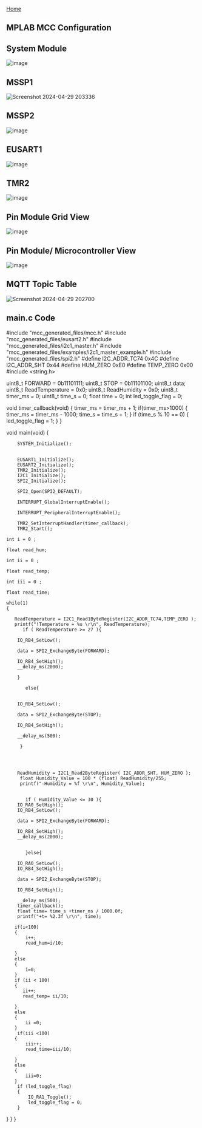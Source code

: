 [Home](/index.md)

## MPLAB MCC Configuration

## System Module

![image](https://github.com/Team-309-Hydro-Pro/EGR314-Spring2024-Team309.github.io/assets/157083379/3ce426fe-a275-4e9e-831a-47ddd471d6f8)


## MSSP1

![Screenshot 2024-04-29 203336](https://github.com/Team-309-Hydro-Pro/EGR314-Spring2024-Team309.github.io/assets/157083379/b5ee66cc-98e0-4dfe-a5cd-fb54ea7c7bcb)


## MSSP2

![image](https://github.com/Team-309-Hydro-Pro/EGR314-Spring2024-Team309.github.io/assets/157083379/b96310f1-3d84-4be2-b79e-6f73de121501)


## EUSART1

![image](https://github.com/Team-309-Hydro-Pro/EGR314-Spring2024-Team309.github.io/assets/157083379/d5c0165a-7db5-4bec-b5f9-e70c1b83aada)


## TMR2

![image](https://github.com/Team-309-Hydro-Pro/EGR314-Spring2024-Team309.github.io/assets/157083379/696d9ea4-a799-4f3d-889a-36d2da2cc8fc)


## Pin Module Grid View

![image](https://github.com/Team-309-Hydro-Pro/EGR314-Spring2024-Team309.github.io/assets/157083379/603fd168-7161-4a8f-8ba9-2e3fbd0a88b0)


## Pin Module/ Microcontroller View

![image](https://github.com/Team-309-Hydro-Pro/EGR314-Spring2024-Team309.github.io/assets/157083379/59342383-a389-4522-b9b3-0e313361b209)



## MQTT Topic Table
![Screenshot 2024-04-29 202700](https://github.com/Team-309-Hydro-Pro/EGR314-Spring2024-Team309.github.io/assets/157083379/bacc0f36-e72c-4a56-a981-8d4f0df064f6)

## main.c Code

#include "mcc_generated_files/mcc.h"
#include "mcc_generated_files/eusart2.h"
#include "mcc_generated_files/i2c1_master.h"
#include "mcc_generated_files/examples/i2c1_master_example.h"
#include "mcc_generated_files/spi2.h"
#define I2C_ADDR_TC74 0x4C
#define I2C_ADDR_SHT 0x44
#define HUM_ZERO 0xE0
#define TEMP_ZERO 0x00
#include <string.h>

uint8_t FORWARD = 0b11101111;
uint8_t STOP = 0b11101100;
uint8_t data;
uint8_t ReadTemperature = 0x0;
uint8_t ReadHumidity = 0x0;
uint8_t timer_ms = 0;
uint8_t time_s = 0;
float time = 0;
int led_toggle_flag = 0;


void timer_callback(void)
{
    timer_ms = timer_ms + 1;
    if(timer_ms>1000)
    {
        timer_ms = timer_ms - 1000;
        time_s = time_s + 1;
    }
    if (time_s % 10 == 0)
    {
        led_toggle_flag = 1; 
    }
}


void main(void)
{

        SYSTEM_Initialize();
    

        EUSART1_Initialize();
        EUSART2_Initialize();
        TMR2_Initialize();
        I2C1_Initialize();
        SPI2_Initialize();

        SPI2_Open(SPI2_DEFAULT);
        
        INTERRUPT_GlobalInterruptEnable();

        INTERRUPT_PeripheralInterruptEnable();
    
        TMR2_SetInterruptHandler(timer_callback);
        TMR2_Start();
    
    int i = 0 ; 

    float read_hum; 

    int ii = 0 ; 

    float read_temp;
    
    int iii = 0 ; 

    float read_time;
    
    while(1)
    {

       ReadTemperature = I2C1_Read1ByteRegister(I2C_ADDR_TC74,TEMP_ZERO );       
       printf("!Temperature = %u \r\n", ReadTemperature);
          if ( ReadTemperature >= 27 ){
        
        IO_RB4_SetLow();

        data = SPI2_ExchangeByte(FORWARD);

        IO_RB4_SetHigh();
        __delay_ms(2000);
        
        }        
        
           else{

        
        IO_RB4_SetLow();

        data = SPI2_ExchangeByte(STOP);  

        IO_RB4_SetHigh();

        __delay_ms(500);
          
         }
        
       
            

        ReadHumidity = I2C1_Read2ByteRegister( I2C_ADDR_SHT, HUM_ZERO );
         float Humidity_Value = 100 * (float) ReadHumidity/255;
         printf("-Humidity = %f \r\n", Humidity_Value);
       
           
           if ( Humidity_Value <= 30 ){
        IO_RA0_SetHigh();
        IO_RB4_SetLow();
        
        data = SPI2_ExchangeByte(FORWARD);
   
        IO_RB4_SetHigh();
        __delay_ms(2000);
       
         
           }else{
 
        IO_RA0_SetLow();
        IO_RB4_SetHigh();

        data = SPI2_ExchangeByte(STOP);  

        IO_RB4_SetHigh();

        __delay_ms(500);
        timer_callback();
        float time= time_s +timer_ms / 1000.0f;
        printf("+t= %2.3f \r\n", time);

       if(i<100)
       {
           i++;
           read_hum=i/10;
          
       }    
       else 
       {
           i=0;
       }
       if (ii < 100)
       {
          ii++;
          read_temp= ii/10;
          
       }
       else
       {
           ii =0;
       }
        if(iii <100)
       {
           iii++;
           read_time=iii/10;
          
       }    
       else 
       {
           iii=0;
       }
        if (led_toggle_flag)
        {
            IO_RA1_Toggle(); 
            led_toggle_flag = 0; 
        }
   }
   }
   } 

